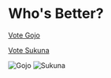 # Who's Better?
<a href="https://brainlos.github.io/gojo/" id="GojoLink">Vote Gojo</a>

<a href="https://brainlos.github.io/sukuna/" id="SukunaLink">Vote Sukuna</a>

<img src="https://i.imgur.com/nNcwcXE.jpg" alt="Gojo">
<img src="https://i.imgur.com/fajTBjq.jpg" alt="Sukuna">
